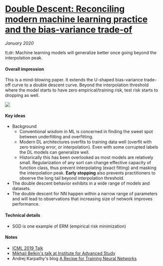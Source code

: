 # [Double Descent: Reconciling modern machine learning practice and the bias-variance trade-of](https://arxiv.org/abs/1812.11118)

_January 2020_

tl;dr: Machine learning models will generalize better once going beyond the interpolation peak. 

#### Overall impression
This is a mind-blowing paper. It extends the U-shaped bias-variance trade-off curve to a double descent curve. Beyond the interpolation threshold where the model starts to have zero empirical/training risk, test risk starts to dropping as well.

![](https://preview.redd.it/g4q983jk7lq21.png?width=1029&format=png&auto=webp&s=4d5d6498b6f48defbe4606576f99b2cd772ba863)

#### Key ideas
- Background
	- Conventional wisdom in ML is concerned in finding the sweet spot between underfitting and overfitting.
	- Modern DL architectures overfits to training data well (overfit with zero training error, or interpolation). Even with some corrupted labels the DL models can generalize well.
	- Historically this has been overlooked as most models are relatively small. Regularization of any sort can change effective capacity of function class, thus prevent interpolating (exact fitting) and masking the interpolation peak. **Early stopping** also prevents practitioners to observe the long tail beyond interpolation threshold. 
- The double descent behavior exhibits in a wide range of models and datasets.
- The double descent for NN happen within a narrow range of parameters and will lead to observations that increasing size of network improves performance. 

#### Technical details
- SGD is one example of ERM (empirical risk minimization)

#### Notes
- [ICML 2019 Talk](https://www.facebook.com/icml.imls/videos/international-conference-on-machine-learning-live-grand-ballroom-a/2543954589165286/)
- [Mikhail Belkin's talk at Institute for Advanced Study](https://www.youtube.com/watch?v=5-Kqb80h9rk)
- Andrej Karpathy's blog [A Recipe for Training Neural Networks](https://karpathy.github.io/2019/04/25/recipe/)


